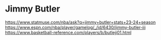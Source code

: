 # Jimmy Butler
https://www.statmuse.com/nba/ask?q=jimmy+butler+stats+23-24+season
https://www.espn.com/nba/player/gamelog/_/id/6430/jimmy-butler-iii
https://www.basketball-reference.com/players/b/butleji01.html

